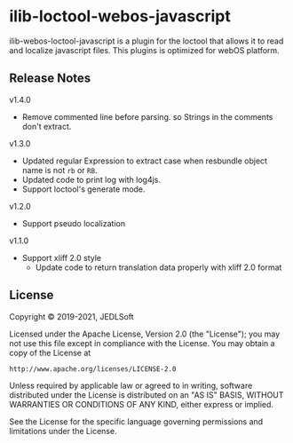 # ilib-loctool-webos-javascript

ilib-webos-loctool-javascript is a plugin for the loctool that
allows it to read and localize javascript files. This plugins is optimized for webOS platform.

## Release Notes
v1.4.0
* Remove commented line before parsing. so Strings in the comments don't extract.


v1.3.0
* Updated regular Expression to extract case when resbundle object name is not `rb` or `RB`.
* Updated code to print log with log4js.
* Support loctool's generate mode.

v1.2.0
* Support pseudo localization

v1.1.0
* Support xliff 2.0 style
   * Update code to return translation data properly with xliff 2.0 format


## License

Copyright © 2019-2021, JEDLSoft

Licensed under the Apache License, Version 2.0 (the "License");
you may not use this file except in compliance with the License.
You may obtain a copy of the License at

    http://www.apache.org/licenses/LICENSE-2.0

Unless required by applicable law or agreed to in writing, software
distributed under the License is distributed on an "AS IS" BASIS,
WITHOUT WARRANTIES OR CONDITIONS OF ANY KIND, either express or implied.

See the License for the specific language governing permissions and
limitations under the License.